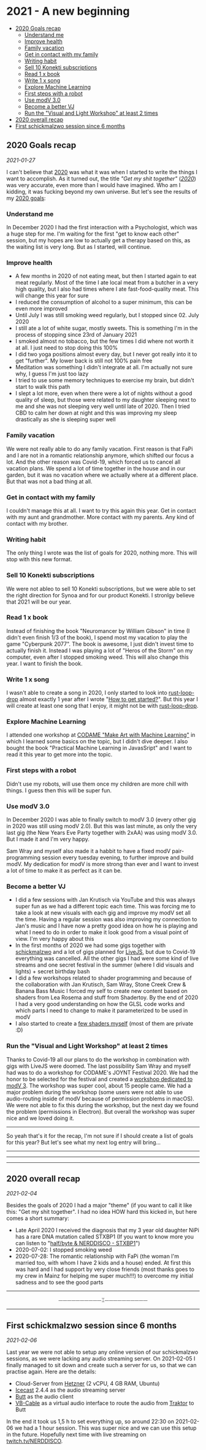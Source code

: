 <h1>2021 - A new beginning</h1>

- [2020 Goals recap](#2020-goals-recap)
  - [Understand me](#understand-me)
  - [Improve health](#improve-health)
  - [Family vacation](#family-vacation)
  - [Get in contact with my family](#get-in-contact-with-my-family)
  - [Writing habit](#writing-habit)
  - [Sell 10 Konekti subscriptions](#sell-10-konekti-subscriptions)
  - [Read 1 x book](#read-1-x-book)
  - [Write 1 x song](#write-1-x-song)
  - [Explore Machine Learning](#explore-machine-learning)
  - [First steps with a robot](#first-steps-with-a-robot)
  - [Use modV 3.0](#use-modv-30)
  - [Become a better VJ](#become-a-better-vj)
  - [Run the "Visual and Light Workshop" at least 2 times](#run-the-visual-and-light-workshop-at-least-2-times)
- [2020 overall recap](#2020-overall-recap)
- [First schickmalzwo session since 6 months](#first-schickmalzwo-session-since-6-months)


## 2020 Goals recap

*2021-01-27*

I can't believe that [2020](2020.md) was what it was when I started to write the things I want to accomplish. As it turned out, the title *"Get my shit together"* (<cite>[2020](2020.md)</cite>) was very accurate, even more than I would have imagined. Who am I kidding, it was fucking beyond my own universe. But let's see the results of my [2020 goals](2020.md#goals-in-2020):

### Understand me

In December 2020 I had the first interaction with a Psychologist, which was a huge step for me. I'm waiting for the first "get to know each other" session, but my hopes are low to actually get a therapy based on this, as the waiting list is very long. But as I started, will continue.

### Improve health

* A few months in 2020 of not eating meat, but then I started again to eat meat regularly. Most of the time I ate local meat from a butcher in a very high quality, but I also had times where I ate fast-food-quality meat. This will change this year for sure
* I reduced the consumption of alcohol to a super minimum, this can be even more improved
* Until July I was still smoking weed regularly, but I stopped since 02. July 2020
* I still ate a lot of white sugar, mostly sweets. This is something I'm in the process of stopping since 23rd of January 2021
* I smoked almost no tobacco, but the few times I did where not worth it at all. I just need to stop doing this 100%
* I did two yoga positions almost every day, but I never got really into it to get "further". My lower back is still not 100% pain free
* Meditation was something I didn't integrate at all. I'm actually not sure why, I guess I'm just too lazy
* I tried to use some memory techniques to exercise my brain, but didn't start to walk this path
* I slept a lot more, even when there were a lot of nights without a good quality of sleep, but those were related to my daughter sleeping next to me and she was not sleeping very well until late of 2020. Then I tried CBD to calm her down at night and this was improving my sleep drastically as she is sleeping super well


### Family vacation

We were not really able to do any family vacation. First reason is that FaPi and I are not in a romantic relationship anymore, which shifted our focus a lot. And the other reason was Covid-19, which forced us to cancel all vacation plans. We spend a lot of time together in the house and in our garden, but it was no vacation where we actually where at a different place. But that was not a bad thing at all. 


### Get in contact with my family

I couldn't manage this at all. I want to try this again this year. Get in contact with my aunt and grandmother. More contact with my parents. Any kind of contact with my brother. 


### Writing habit

The only thing I wrote was the list of goals for 2020, nothing more. This will stop with this new format. 


### Sell 10 Konekti subscriptions

We were not ableo to sell 10 Konekti subscriptions, but we were able to set the right direction for Synoa and for our product Konekti. I stronlgy believe that 2021 will be our year.


### Read 1 x book

Instead of finishing the book "Neuromancer by William Gibson" in time (I didn't even finish 1/3 of the book), I spend most my vacation to play the game "Cyberpunk 2077". The book is awesome, I just didn't invest time to actually finish it. Instead I was playing a lot of "Heros of the Storm" on my computer, even after I stopped smoking weed. This will also change this year. I want to finish the book. 


### Write 1 x song

I wasn't able to create a song in 2020, I only started to look into [rust-loop-drop](https://github.com/mmckegg/rust-loop-drop) almost exactly 1 year after I wrote "[How to get started?](https://github.com/mmckegg/rust-loop-drop/issues/2)". But this year I will create at least one song that I enjoy, it might not be with [rust-loop-drop](https://github.com/mmckegg/rust-loop-drop). 


### Explore Machine Learning

I attended one workshop at [CODAME "Make Art with Machine Learning"](https://codame.com/events/make-art-with-machine-learning) in which I learned some basics on the topic, but I didn't dive deeper. I also bought the book "Practical Machine Learning in JavasSript" and I want to read it this year to get more into the topic. 


### First steps with a robot

Didn't use my robots, will use them once my children are more chill with things. I guess then this will be super fun. 


### Use modV 3.0

In December 2020 I was able to finally switch to modV 3.0 (every other gig in 2020 was still using modV 2.0). But this was last minute, as only the very last gig (the New Years Eve Party together with 2xAA) was using modV 3.0. But I made it and I'm very happy. 

Sam Wray and myself also made it a habbit to have a fixed modV pair-programming session every tuesday evening, to further improve and build modV. My dedication for modV is more strong than ever and I want to invest a lot of time to make it as perfect as it can be. 


### Become a better VJ

* I did a few sessions with Jan Krutisch via YouTube and this was always super fun as we had a different topic each time. This was forcing me to take a look at new visuals with each gig and improve my modV set all the time. Having a regular session was also improving my connection to Jan's music and I have now a pretty good idea on how he is playing and what I need to do in order to make it look good from a visual point of view. I'm very happy about this
* In the first months of 2020 we had some gigs together with [schickmalzwo](https://schickmalzwo.de/) and a lot of gigs planned for [LiveJS](https://livejs.network/), but due to Covid-19 everything was cancelled. All the other gigs I had were some kind of live streams and one secret festival in the summer (where I did visuals and lights) + secret birthday bash
* I did a few workshops related to shader programming and because of the collaboration with Jan Krutisch, Sam Wray, Stone Creek Crew & Banana Bass Music I forced my self to create new content based on shaders from Lea Rosema and stuff from Shadertoy. By the end of 2020 I had a very good understanding on how the GLSL code works and which parts I need to change to make it parameterized to be used in modV 
* I also started to create a [few shaders myself](https://www.shadertoy.com/user/TimPietrusky) (most of them are private :D)

### Run the "Visual and Light Workshop" at least 2 times

Thanks to Covid-19 all our plans to do the workshop in combination with gigs with LiveJS were doomed. The last possibility Sam Wray and myself had was to do a workshop for CODAME's JOYNT Festival 2020. We had the honor to be selected for the festival and created a [workshop dedicated to modV 3](https://github.com/vcync/modV-Workshop). The workshop was super cool, about 15 people came. We had a major problem during the workshop (some users were not able to use audio-routing inside of modV because of permission problems in macOS). We were not able to fix this during the workshop, but the next day we found the problem (permissions in Electron). But overall the workshop was super nice and we loved doing it. 

---

So yeah that's it for the recap, I'm not sure if I should create a list of goals for this year? But let's see what my next log entry will bring...


---
---
---

## 2020 overall recap

*2021-02-04*

Besides the goals of 2020 I had a major "theme" (if you want to call it like this: "Get my shit together". I had no idea HOW hard this kicked in, but here comes a short summary:

* Late April 2020 I received the diagnosis that my 3 year old daughter NiPi has a rare DNA mutation called STXBP1 (If you want to know more you can listen to "[half/byte & NERDDISCO - STXBP1](https://www.youtube.com/watch?v=0wzqwHvKTAk&feature=youtu.be)")
* 2020-07-02: I stopped smoking weed
* 2020-07-28: The romantic relationship with FaPi (the woman I'm married too, with whom I have 2 kids and a house) ended. At first this was hard and I had support by very close friends (most thanks goes to my crew in Mainz for helping me super much!!!) to overcome my initial sadness and to see the good parts


---
<p align="center">⏤⏤⏤⏤⏤⏤⏤⏤⏤⏤⌶⏤⏤⏤⏤⏤⏤⏤⏤⏤⏤</p>

---



## First schickmalzwo session since 6 months

*2021-02-06*

Last year we were not able to setup any online version of our schickmalzwo sessions, as we were lacking any audio streaming server. On 2021-02-05 I finally managed to sit down and create such a server for us, so that we can practise again. Here are the details:

* Cloud-Server from [Hetzner](https://www.hetzner.com) (2 vCPU, 4 GB RAM, Ubuntu)
* [Icecast](https://icecast.org/) 2.4.4 as the audio streaming server
* [Butt](https://danielnoethen.de/butt/) as the audio client
* [VB-Cable](https://vb-audio.com/Cable/) as a virtual audio interface to route the audio from [Traktor](https://www.native-instruments.com/en/catalog/traktor/dj-software/) to Butt

In the end it took us 1,5 h to set everything up, so around 22:30 on 2021-02-06 we had a 1 hour session. This was super nice and we can use this setup in the future. Hopefully next time with live streaming on [twitch.tv/NERDDISCO](https://twitch.tv/NERDDISCO).